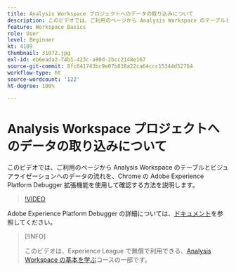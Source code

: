 ```yaml
---
title: Analysis Workspace プロジェクトへのデータの取り込みについて
description: このビデオでは、ご利用のページから Analysis Workspace のテーブルとビジュアライゼーションへのデータの流れを、Chrome の Adobe Experience Platform Debugger 拡張機能を使用して確認する方法を説明します。
feature: Workspace Basics
role: User
level: Beginner
kt: 4109
thumbnail: 31072.jpg
exl-id: eb6eada2-74b1-423c-a80d-2bcc2148e167
source-git-commit: 8fc641743bc9e07b838a22ca64ccc15344d52764
workflow-type: ht
source-wordcount: '122'
ht-degree: 100%

---
```


# Analysis Workspace プロジェクトへのデータの取り込みについて

このビデオでは、ご利用のページから Analysis Workspace のテーブルとビジュアライゼーションへのデータの流れを、Chrome の Adobe Experience Platform Debugger 拡張機能を使用して確認する方法を説明します。

>[!VIDEO](https://video.tv.adobe.com/v/31072/?quality=12&learn=on)

Adobe Experience Platform Debugger の詳細については、[ドキュメント](https://experienceleague.adobe.com/docs/debugger/using-v2/experience-cloud-debugger.html?lang=ja)を参照してください。

>[!INFO]
>
> このビデオは、Experience League で無償で利用できる、[Analysis Workspace の基本を学ぶ](https://experienceleague.adobe.com/?recommended=Analytics-U-1-2020.1.workspace&amp;lang=ja)コースの一部です。
